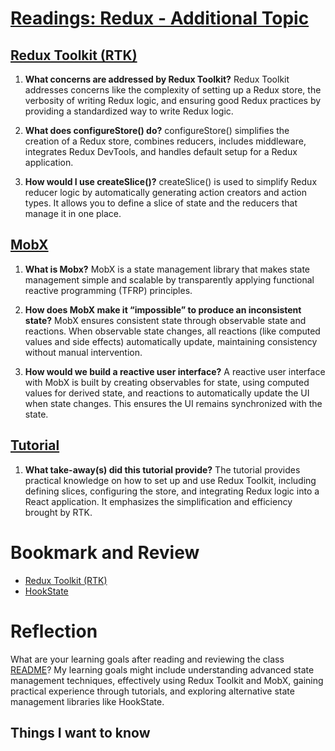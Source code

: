 # [Readings: Redux - Additional Topic](https://github.com/codefellows/seattle-code-javascript-401d59/tree/main/class-39)

## [Redux Toolkit (RTK)](https://redux-toolkit.js.org/introduction/getting-started)
1. **What concerns are addressed by Redux Toolkit?** Redux Toolkit addresses concerns like the complexity of setting up a Redux store, the verbosity of writing Redux logic, and ensuring good Redux practices by providing a standardized way to write Redux logic.

2. **What does configureStore() do?** configureStore() simplifies the creation of a Redux store, combines reducers, includes middleware, integrates Redux DevTools, and handles default setup for a Redux application.

3. **How would I use createSlice()?** createSlice() is used to simplify Redux reducer logic by automatically generating action creators and action types. It allows you to define a slice of state and the reducers that manage it in one place.
   
## [MobX](https://mobx.js.org/getting-started.html)
1. **What is Mobx?** MobX is a state management library that makes state management simple and scalable by transparently applying functional reactive programming (TFRP) principles.

2. **How does MobX make it “impossible” to produce an inconsistent state?** MobX ensures consistent state through observable state and reactions. When observable state changes, all reactions (like computed values and side effects) automatically update, maintaining consistency without manual intervention.
  
3. **How would we build a reactive user interface?** A reactive user interface with MobX is built by creating observables for state, using computed values for derived state, and reactions to automatically update the UI when state changes. This ensures the UI remains synchronized with the state.

## [Tutorial](https://redux-toolkit.js.org/tutorials/overview)
1. **What take-away(s) did this tutorial provide?** The tutorial provides practical knowledge on how to set up and use Redux Toolkit, including defining slices, configuring the store, and integrating Redux logic into a React application. It emphasizes the simplification and efficiency brought by RTK.

# Bookmark and Review
* [Redux Toolkit (RTK)](https://redux-toolkit.js.org/)
* [HookState](https://hookstate.js.org/)

# Reflection
What are your learning goals after reading and reviewing the class [README](https://codefellows.github.io/code-401-javascript-guide/curriculum/class-39/)? My learning goals might include understanding advanced state management techniques, effectively using Redux Toolkit and MobX, gaining practical experience through tutorials, and exploring alternative state management libraries like HookState.

## Things I want to know




